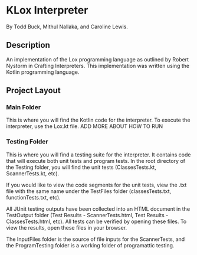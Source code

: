 # KLox Interpreter

By Todd Buck, Mithul Nallaka, and Caroline Lewis.

## Description

An implementation of the Lox programming language as outlined by Robert Nystorm in Crafting Interpreters. This implementation was written using the Kotlin programming language.

## Project Layout

### Main Folder

This is where you will find the Kotlin code for the interpreter. To execute the interpreter, use the Lox.kt file.
ADD MORE ABOUT HOW TO RUN

### Testing Folder

This is where you will find a testing suite for the interpreter. It contains code that will execute both unit tests and program tests. In the root directory of the Testing folder, you will find the unit tests (ClassesTests.kt, ScannerTests.kt, etc). 

If you would like to view the code segments for the unit tests, view the .txt file with the same name under the TestFiles folder (classesTests.txt, functionTests.txt, etc). 

All JUnit testing outputs have been collected into an HTML document in the TestOutput folder (Test Results - ScannerTests.html, Test Results - ClassesTests.html, etc). All tests can be verified by opening these files. To view the results, open these files in your browser.

The InputFiles folder is the source of file inputs for the ScannerTests, and the ProgramTesting folder is a working folder of programattic testing.

